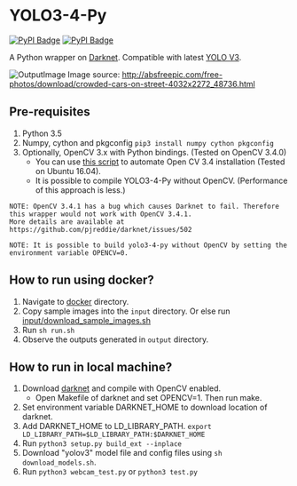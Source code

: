 # YOLO3-4-Py
[![PyPI Badge](https://img.shields.io/badge/PyPI-0.1.0rc10-blue.svg)](https://pypi.org/project/yolo34py)
[![PyPI Badge](https://img.shields.io/badge/PyPI-0.1.0rc10--gpu-blue.svg)](https://pypi.org/project/yolo34py-gpu)

A Python wrapper on [Darknet](https://github.com/pjreddie/darknet). Compatible with latest [YOLO V3](https://pjreddie.com/darknet/yolo).

![OutputImage](doc/output.jpg)
Image source: http://absfreepic.com/free-photos/download/crowded-cars-on-street-4032x2272_48736.html

## Pre-requisites
1) Python 3.5
2) Numpy, cython and pkgconfig `pip3 install numpy cython pkgconfig`
3) Optionally, OpenCV 3.x with Python bindings. (Tested on OpenCV 3.4.0)
    - You can use [this script](tools/install_opencv34.sh) to automate Open CV 3.4 installation (Tested on Ubuntu 16.04).
    - It is possible to compile YOLO3-4-Py without OpenCV. (Performance of this approach is less.)
```
NOTE: OpenCV 3.4.1 has a bug which causes Darknet to fail. Therefore this wrapper would not work with OpenCV 3.4.1.
More details are available at https://github.com/pjreddie/darknet/issues/502
```

```
NOTE: It is possible to build yolo3-4-py without OpenCV by setting the environment variable OPENCV=0.
```
## How to run using docker?
1) Navigate to [docker](/docker) directory.
2) Copy sample images into the `input` directory. Or else run [input/download_sample_images.sh](docker/input/download_sample_images.sh)
3) Run `sh run.sh`
4) Observe the outputs generated in `output` directory.


## How to run in local machine?
1) Download [darknet](https://github.com/pjreddie/darknet) and compile with OpenCV enabled.
    - Open Makefile of darknet and set OPENCV=1. Then run make.
2) Set environment variable DARKNET_HOME to download location of darknet.
3) Add DARKNET_HOME to LD_LIBRARY_PATH. `export LD_LIBRARY_PATH=$LD_LIBRARY_PATH:$DARKNET_HOME`
4) Run `python3 setup.py build_ext --inplace`
5) Download "yolov3" model file and config files using `sh download_models.sh`.
6) Run `python3 webcam_test.py` or `python3 test.py`

